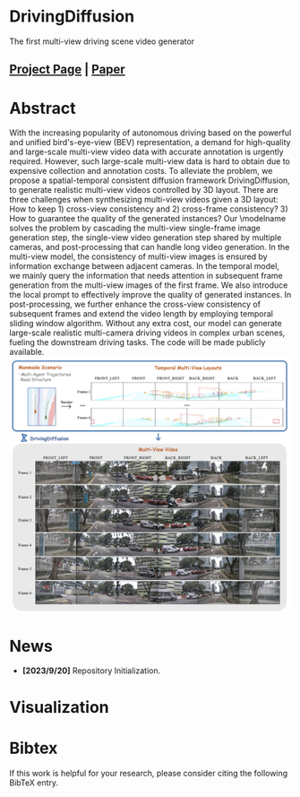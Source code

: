 # DrivingDiffusion
The first multi-view driving scene video generator

## [Project Page](https://drivingdiffusion.github.io) | [Paper](https://arxiv.org/pdf/xxx.pdf)

# Abstract 

With the increasing popularity of autonomous driving based on the powerful and unified bird's-eye-view (BEV) representation, a demand for high-quality and large-scale multi-view video data with accurate annotation is urgently required. However, such large-scale multi-view data is hard to obtain due to expensive collection and annotation costs. To alleviate the problem, we propose a spatial-temporal consistent diffusion framework DrivingDiffusion, to generate realistic multi-view videos controlled by 3D layout. There are three challenges when synthesizing multi-view videos given a 3D layout: How to keep 1) cross-view consistency and 2) cross-frame consistency? 3) How to guarantee the quality of the generated instances? Our \modelname solves the problem by cascading the multi-view single-frame image generation step, the single-view video generation step shared by multiple cameras, and post-processing that can handle long video generation. In the multi-view model, the consistency of multi-view images is ensured by information exchange between adjacent cameras. In the temporal model, we mainly query the information that needs attention in subsequent frame generation from the multi-view images of the first frame.  We also introduce the local prompt to effectively improve the quality of generated instances. In post-processing, we further enhance the cross-view consistency of subsequent frames and extend the video length by employing temporal sliding window algorithm. Without any extra cost, our model can generate large-scale realistic multi-camera driving videos in complex urban scenes, fueling the downstream driving tasks. The code will be made publicly available.
<img width="907" alt="abs" src="https://github.com/DrivingDiffusion/DrivingDiffusion.github.io/blob/main/static/images/intro.png">


# News
- **[2023/9/20]** Repository Initialization.

# Visualization


# Bibtex
If this work is helpful for your research, please consider citing the following BibTeX entry.

